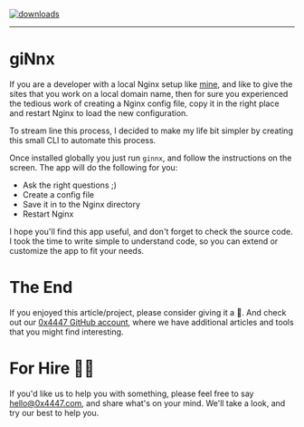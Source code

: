 [![downloads][downloads-badge]][npm-stat]

[downloads-badge]: https://img.shields.io/npm/dm/ginnx.svg?style=flat-square
[npm-stat]: http://npm-stat.com/charts.html?package=ginnx&from=2016-04-01

---

# giNnx

If you are a developer with a local Nginx setup like [mine](https://github.com/davidgatti/my-development-setup/tree/master/05_custom_domains), and like to give the sites that you work on a local domain name, then for sure you experienced the tedious work of creating a Nginx config file, copy it in the right place and restart Nginx to load the new configuration.

To stream line this process, I decided to make my life bit simpler by creating this small CLI to automate this process.

Once installed globally you just run `ginnx`, and follow the instructions on the screen. The app will do the following for you:

- Ask the right questions ;)
- Create a config file
- Save it in to the Nginx directory
- Restart Nginx

I hope you'll find this app useful, and don't forget to check the source code. I took the time to write simple to understand code, so you can extend or customize the app to fit your needs.

# The End

If you enjoyed this article/project, please consider giving it a 🌟. And check out our [0x4447 GitHub account](https://github.com/0x4447), where we have additional articles and tools that you might find interesting.

# For Hire 👨‍💻

If you'd like us to help you with something, please feel free to say hello@0x4447.com, and share what's on your mind. We'll take a look, and try our best to help you.
